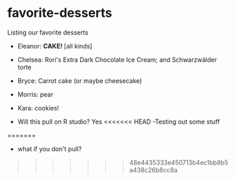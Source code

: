 # favorite-desserts

Listing our favorite desserts

- Eleanor: **CAKE!** [all kinds]
- Chelsea: Rori's Extra Dark Chocolate Ice Cream; and Schwarzwälder torte
- Bryce: Carrot cake (or maybe cheesecake)
- Morris: pear
- Kara: cookies!

- Will this pull on R studio? Yes
<<<<<<< HEAD
-Testing out some stuff

=======
- what if you don't pull? 
>>>>>>> 48e4435333e450713b4ec1bb8b5a438c26b8cc8a

